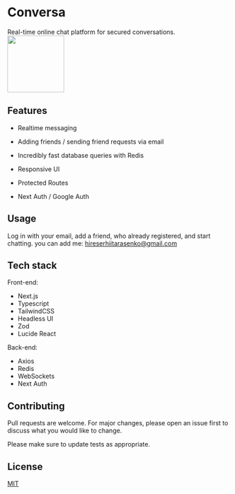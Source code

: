 # Conversa

Real-time online chat platform for secured conversations.
<img src="/logo.svg" width="128"/>

## Features

- Realtime messaging

- Adding friends / sending friend requests via email

- Incredibly fast database queries with Redis

- Responsive UI

- Protected Routes

- Next Auth / Google Auth

## Usage

Log in with your email, add a friend, who already registered, and start chatting.
you can add me: hireserhiitarasenko@gmail.com

## Tech stack

Front-end:

- Next.js
- Typescript
- TailwindCSS
- Headless UI
- Zod
- Lucide React

Back-end:

- Axios
- Redis
- WebSockets
- Next Auth

## Contributing

Pull requests are welcome. For major changes, please open an issue first
to discuss what you would like to change.

Please make sure to update tests as appropriate.

## License

[MIT](https://choosealicense.com/licenses/mit/)
